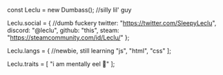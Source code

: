 const Leclu = new Dumbass();
//silly lil' guy

Leclu.social = { //dumb fuckery
  twitter: "https://twitter.com/SleepyLeclu",
  discord: "@leclu",
  github: "this",
  steam: "https://steamcommunity.com/id/Leclu/"
};

Leclu.langs = { //newbie, still learning
  "js",
  "html",
  "css"
];

Leclu.traits = [ "i am mentally eel 🤠" ];

